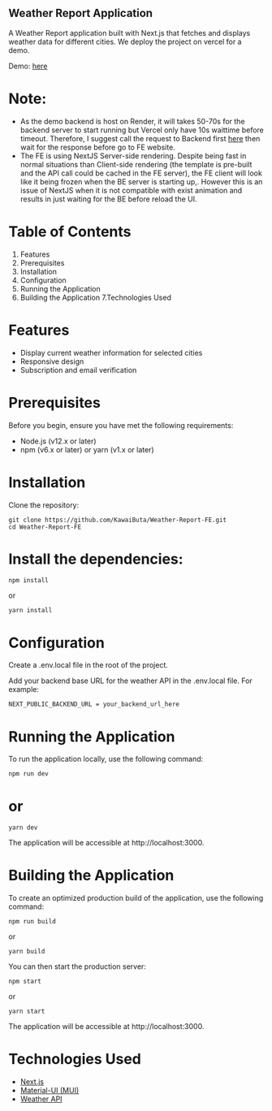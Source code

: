 ## Weather Report Application
A Weather Report application built with Next.js that fetches and displays weather data for different cities.
We deploy the project on vercel for a demo.

Demo: [here](https://weather-report-dv3vf44qv-nmphaps-projects.vercel.app/)

# Note:
- As the demo backend is host on Render, it will takes 50-70s for the backend server to start running but Vercel only have 10s waittime before timeout. Therefore, I suggest call the request to Backend first [here](https://weather-report-be.onrender.com/) then wait for the response before go to FE website.
- The FE is using NextJS Server-side rendering. Despite being fast in normal situations than Client-side rendering (the template is pre-built and the API call could be cached in the FE server), the FE client will look like it being frozen when the BE server is starting up,. However this is an issue of NextJS when it is not compatible with exist animation and results in just waiting for the BE before reload the UI. 

# Table of Contents
1. Features
2. Prerequisites
3. Installation
4. Configuration
5. Running the Application
6. Building the Application
7.Technologies Used
# Features
- Display current weather information for selected cities
- Responsive design
- Subscription and email verification
# Prerequisites
Before you begin, ensure you have met the following requirements:

- Node.js (v12.x or later)
- npm (v6.x or later) or yarn (v1.x or later)
# Installation
Clone the repository:

```
git clone https://github.com/KawaiButa/Weather-Report-FE.git
cd Weather-Report-FE
```

# Install the dependencies:

```
npm install
```
or
```
yarn install
```
# Configuration
Create a .env.local file in the root of the project.

Add your backend base URL for the weather API in the .env.local file. For example:
```
NEXT_PUBLIC_BACKEND_URL = your_backend_url_here
```

# Running the Application
To run the application locally, use the following command:

```
npm run dev
```
# or
```
yarn dev
```
The application will be accessible at http://localhost:3000.

# Building the Application
To create an optimized production build of the application, use the following command:

```
npm run build
```
or
```
yarn build
```
You can then start the production server:

```
npm start
```
or
```
yarn start
```
The application will be accessible at http://localhost:3000.

# Technologies Used
- [Next.js](https://nextjs.org/)
- [Material-UI (MUI)](https://mui.com/)
- [Weather API](https://www.weatherapi.com/)
